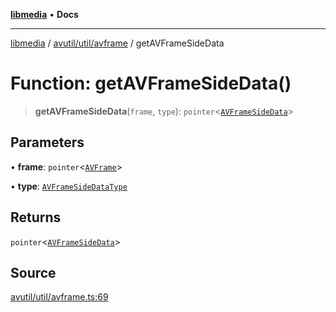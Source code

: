 [**libmedia**](../../../../README.md) • **Docs**

***

[libmedia](../../../../README.md) / [avutil/util/avframe](../README.md) / getAVFrameSideData

# Function: getAVFrameSideData()

> **getAVFrameSideData**(`frame`, `type`): `pointer`\<[`AVFrameSideData`](../../../struct/avframe/classes/AVFrameSideData.md)\>

## Parameters

• **frame**: `pointer`\<[`AVFrame`](../../../struct/avframe/classes/AVFrame.md)\>

• **type**: [`AVFrameSideDataType`](../../../struct/avframe/enumerations/AVFrameSideDataType.md)

## Returns

`pointer`\<[`AVFrameSideData`](../../../struct/avframe/classes/AVFrameSideData.md)\>

## Source

[avutil/util/avframe.ts:69](https://github.com/zhaohappy/libmedia/blob/87bf8029d8be58d5035a3f4dc7037c25d1ac371b/src/avutil/util/avframe.ts#L69)
